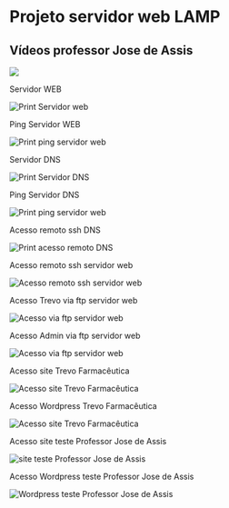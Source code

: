 #   Projeto servidor web LAMP
## Vídeos professor Jose de Assis
[![](http://img.youtube.com/vi/fqR5SymRgLQ/0.jpg)](http://www.youtube.com/watch?v=fqR5SymRgLQ "Curso Linux WEB Server Level 1")

Servidor WEB

![Print Servidor web](https://github.com/marcossalves/Servidor_WEB/blob/master/img_lamp/Servidor_webserver_Centos.png)


Ping Servidor WEB

![Print ping servidor web](https://github.com/marcossalves/Servidor_WEB/blob/master/img_lamp/ping_servidor_web.png)


Servidor DNS

![Print Servidor DNS](https://github.com/marcossalves/Servidor_WEB/blob/master/img_lamp/Servidor_dns_Centos.png)


Ping Servidor DNS

![Print ping servidor web](https://github.com/marcossalves/Servidor_WEB/blob/master/img_lamp/ping_servidor_dns.png)



Acesso remoto ssh DNS

![Print acesso remoto DNS](https://github.com/marcossalves/Servidor_WEB/blob/master/img_lamp/acesso_remoto_ssh_servidor_dns.png)

Acesso remoto ssh servidor web

![Acesso remoto ssh servidor web](https://github.com/marcossalves/Servidor_WEB/blob/master/img_lamp/acesso_remoto_ssh_servidor_web.png)


Acesso Trevo via ftp servidor web

![Acesso via ftp servidor web](https://github.com/marcossalves/Servidor_WEB/blob/master/img_lamp/acesso_servidor_web_via_ftp.png)


Acesso Admin via ftp servidor web

![Acesso via ftp servidor web](https://github.com/marcossalves/Servidor_WEB/blob/master/img_lamp/acesso_servidor_web_via_ftp_admin.png)


Acesso site Trevo Farmacêutica

![Acesso site Trevo Farmacêutica](https://github.com/marcossalves/Servidor_WEB/blob/master/img_lamp/print_site_trevo.png)


Acesso Wordpress Trevo Farmacêutica

![Acesso site Trevo Farmacêutica](https://github.com/marcossalves/Servidor_WEB/blob/master/img_lamp/print_trevofarmaceutica_wordpress.png)


Acesso site teste Professor Jose de Assis

![site teste Professor Jose de Assis](https://github.com/marcossalves/Servidor_WEB/blob/master/img_lamp/print_site_jose.png)

Acesso Wordpress teste Professor Jose de Assis

![Wordpress teste Professor Jose de Assis](https://github.com/marcossalves/Servidor_WEB/blob/master/img_lamp/print_acesso_wordpress_jose.png)

